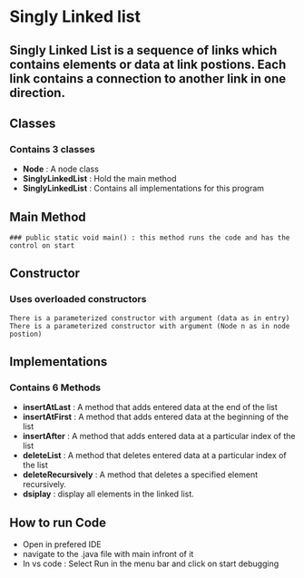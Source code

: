 # Singly Linked list

## **Singly** Linked List is a sequence of **links** which contains elements or data at link postions. Each link contains a connection to another link in one direction.

## Classes

### Contains 3 classes
- **Node** : A node class
- **SinglyLinkedList** : Hold the main method 
- **SinglyLinkedList** : Contains all implementations for this program 

## Main Method
    ### public static void main() : this method runs the code and has the control on start

## Constructor 
### Uses overloaded constructors
    There is a parameterized constructor with argument (data as in entry)
    There is a parameterized constructor with argument (Node n as in node postion)


## Implementations

### Contains 6 Methods
- **insertAtLast** : A method that adds entered data at the end of the list
- **insertAtFirst** : A method that adds entered data at the beginning of the list
- **insertAfter** : A method that adds entered data at a particular index of the list
- **deleteList** : A method that deletes entered data at a particular index of the list
- **deleteRecursively** : A method that deletes a specified element recursively.
- **dsiplay** : display all elements in the linked list.

## How to run Code
-   Open in prefered IDE
-   navigate to the .java file with main infront of it
-   In vs code : Select Run in the menu bar and click on start debugging

